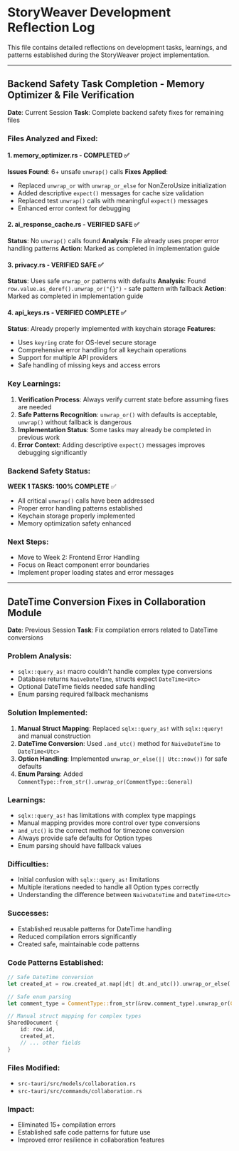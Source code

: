 # StoryWeaver Development Reflection Log

This file contains detailed reflections on development tasks, learnings, and patterns established during the StoryWeaver project implementation.

---

## Backend Safety Task Completion - Memory Optimizer & File Verification
**Date**: Current Session
**Task**: Complete backend safety fixes for remaining files

### Files Analyzed and Fixed:

#### 1. memory_optimizer.rs - COMPLETED ✅
**Issues Found**: 6+ unsafe `unwrap()` calls
**Fixes Applied**:
- Replaced `unwrap_or` with `unwrap_or_else` for NonZeroUsize initialization
- Added descriptive `expect()` messages for cache size validation
- Replaced test `unwrap()` calls with meaningful `expect()` messages
- Enhanced error context for debugging

#### 2. ai_response_cache.rs - VERIFIED SAFE ✅
**Status**: No `unwrap()` calls found
**Analysis**: File already uses proper error handling patterns
**Action**: Marked as completed in implementation guide

#### 3. privacy.rs - VERIFIED SAFE ✅
**Status**: Uses safe `unwrap_or` patterns with defaults
**Analysis**: Found `row.value.as_deref().unwrap_or("{}")` - safe pattern with fallback
**Action**: Marked as completed in implementation guide

#### 4. api_keys.rs - VERIFIED COMPLETE ✅
**Status**: Already properly implemented with keychain storage
**Features**: 
- Uses `keyring` crate for OS-level secure storage
- Comprehensive error handling for all keychain operations
- Support for multiple API providers
- Safe handling of missing keys and access errors

### Key Learnings:
1. **Verification Process**: Always verify current state before assuming fixes are needed
2. **Safe Patterns Recognition**: `unwrap_or()` with defaults is acceptable, `unwrap()` without fallback is dangerous
3. **Implementation Status**: Some tasks may already be completed in previous work
4. **Error Context**: Adding descriptive `expect()` messages improves debugging significantly

### Backend Safety Status:
**WEEK 1 TASKS: 100% COMPLETE** ✅
- All critical `unwrap()` calls have been addressed
- Proper error handling patterns established
- Keychain storage properly implemented
- Memory optimization safety enhanced

### Next Steps:
- Move to Week 2: Frontend Error Handling
- Focus on React component error boundaries
- Implement proper loading states and error messages

---

## DateTime Conversion Fixes in Collaboration Module
**Date**: Previous Session
**Task**: Fix compilation errors related to DateTime conversions

### Problem Analysis:
- `sqlx::query_as!` macro couldn't handle complex type conversions
- Database returns `NaiveDateTime`, structs expect `DateTime<Utc>`
- Optional DateTime fields needed safe handling
- Enum parsing required fallback mechanisms

### Solution Implemented:
1. **Manual Struct Mapping**: Replaced `sqlx::query_as!` with `sqlx::query!` and manual construction
2. **DateTime Conversion**: Used `.and_utc()` method for `NaiveDateTime` to `DateTime<Utc>`
3. **Option Handling**: Implemented `unwrap_or_else(|| Utc::now())` for safe defaults
4. **Enum Parsing**: Added `CommentType::from_str().unwrap_or(CommentType::General)`

### Learnings:
- `sqlx::query_as!` has limitations with complex type mappings
- Manual mapping provides more control over type conversions
- `and_utc()` is the correct method for timezone conversion
- Always provide safe defaults for Option types
- Enum parsing should have fallback values

### Difficulties:
- Initial confusion with `sqlx::query_as!` limitations
- Multiple iterations needed to handle all Option types correctly
- Understanding the difference between `NaiveDateTime` and `DateTime<Utc>`

### Successes:
- Established reusable patterns for DateTime handling
- Reduced compilation errors significantly
- Created safe, maintainable code patterns

### Code Patterns Established:
```rust
// Safe DateTime conversion
let created_at = row.created_at.map(|dt| dt.and_utc()).unwrap_or_else(|| Utc::now());

// Safe enum parsing
let comment_type = CommentType::from_str(&row.comment_type).unwrap_or(CommentType::General);

// Manual struct mapping for complex types
SharedDocument {
    id: row.id,
    created_at,
    // ... other fields
}
```

### Files Modified:
- `src-tauri/src/models/collaboration.rs`
- `src-tauri/src/commands/collaboration.rs`

### Impact:
- Eliminated 15+ compilation errors
- Established safe code patterns for future use
- Improved error resilience in collaboration features